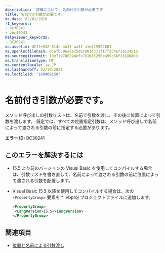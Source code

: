 ```yaml
---
description: '詳細について: 名前付き引数が必要です'
title: 名前付き引数が必要です。
ms.date: 02/01/2018
f1_keywords:
- bc30241
- vbc30241
helpviewer_keywords:
- BC30241
ms.assetid: d21fe832-814c-4a33-aa31-a1e425924881
ms.openlocfilehash: 0cefbc9ea6e75d678614371ff7f2c4e73ab3451b
ms.sourcegitcommit: 10e719780594efc781b15295e499c66f316068b8
ms.translationtype: MT
ms.contentlocale: ja-JP
ms.lasthandoff: 02/14/2021
ms.locfileid: "100469150"
---
```

# <a name="named-argument-expected"></a>名前付き引数が必要です。

メソッド呼び出しの引数リストは、名前で引数を渡し、その後に位置によって引数を渡します。 既定では、すべての位置指定引数は、メソッド呼び出しで名前によって渡される引数の前に指定する必要があります。

**エラー ID:** BC30241

## <a name="to-correct-this-error"></a>このエラーを解決するには

- 15.5 より前のバージョンの Visual Basic を使用してコンパイルする場合は、引数リストを書き直して、名前によって渡される引数の前に位置によって渡される引数を配置します。

- Visual Basic 15.5 以降を使用してコンパイルする場合は、次の `<PropertyGroup>` 要素を \* .vbproj プロジェクトファイルに追加します。

   ```xml
   <PropertyGroup>
    <LangVersion>15.5</LangVersion>
   </PropertyGroup>
   ```

## <a name="see-also"></a>関連項目

- [位置と名前による引数渡し](../programming-guide/language-features/procedures/passing-arguments-by-position-and-by-name.md)
